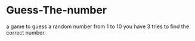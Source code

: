 # Guess-The-number
a game to guess a random number from 1 to 10 you have 3 tries to find the correct number.
